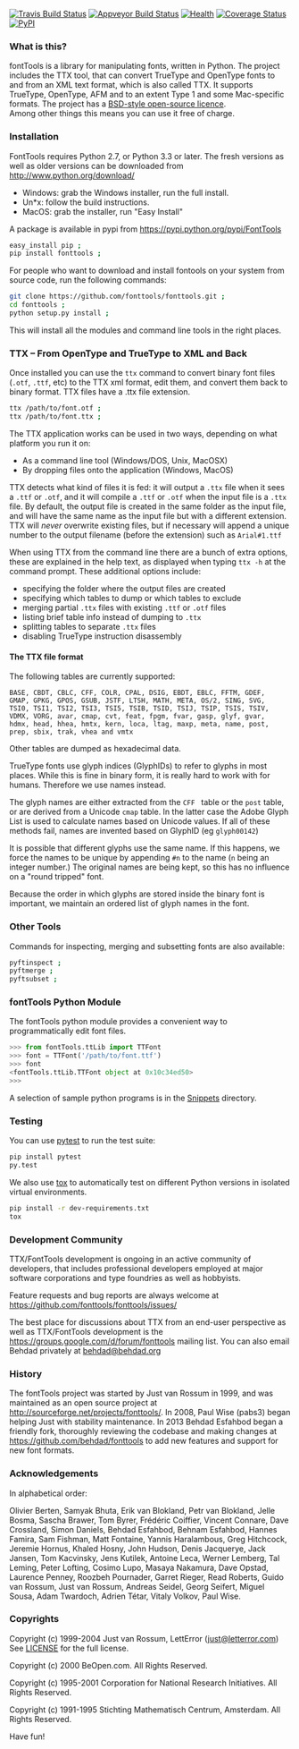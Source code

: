 [![Travis Build Status](https://travis-ci.org/behdad/fonttools.svg)](https://travis-ci.org/behdad/fonttools)
[![Appveyor Build Status](https://ci.appveyor.com/api/projects/status/k0sa9nfhkeqc0s3c/branch/master?svg=true)](https://ci.appveyor.com/project/behdad/fonttools/branch/master)
[![Health](https://landscape.io/github/behdad/fonttools/master/landscape.svg?style=flat)](https://landscape.io/github/behdad/fonttools/master)
[![Coverage Status](https://img.shields.io/coveralls/behdad/fonttools.svg)](https://coveralls.io/r/behdad/fonttools)
[![PyPI](https://img.shields.io/pypi/v/fonttools.svg?maxAge=2592000)](https://pypi.org/project/FontTools)

### What is this?

fontTools is a library for manipulating fonts, written in Python. 
The project includes the TTX tool, that can convert TrueType and OpenType fonts to and from an XML text format, which is also called TTX.
It supports TrueType, OpenType, AFM and to an extent Type 1 and some Mac-specific formats.
The project has a [BSD-style open-source licence](LICENSE).  
Among other things this means you can use it free of charge. 

### Installation

FontTools requires Python 2.7, or Python 3.3 or later.
The fresh versions as well as older versions can be downloaded from <http://www.python.org/download/>
  
- Windows: grab the Windows installer, run the full install.
- Un\*x: follow the build instructions.
- MacOS: grab the installer, run "Easy Install"

A package is available in pypi from <https://pypi.python.org/pypi/FontTools>

```sh
easy_install pip ;
pip install fonttools ;
```

For people who want to download and install fontools on your system from source code, run the following commands:

```sh
git clone https://github.com/fonttools/fonttools.git ;
cd fonttools ;
python setup.py install ;
```

This will install all the modules and command line tools in the right places.

### TTX – From OpenType and TrueType to XML and Back

Once installed you can use the `ttx` command to convert binary font files (`.otf`, `.ttf`, etc) to the TTX xml format, edit them, and convert them back to binary format. 
TTX files have a .ttx file extension.

```sh
ttx /path/to/font.otf ;
ttx /path/to/font.ttx ;
```

The TTX application works can be used in two ways, depending on what platform you run it on:

* As a command line tool (Windows/DOS, Unix, MacOSX)
* By dropping files onto the application (Windows, MacOS)

TTX detects what kind of files it is fed: it will output a `.ttx` file when it sees a `.ttf` or `.otf`, and it will compile a `.ttf` or `.otf` when the input file is a `.ttx` file. 
By default, the output file is created in the same folder as the input file, and will have the same name as the input file but with a different extension. 
TTX will _never_ overwrite existing files, but if necessary will append a unique number to the output filename (before the extension) such as `Arial#1.ttf`

When using TTX from the command line there are a bunch of extra options, these are explained in the help text, as displayed when typing `ttx -h` at the command prompt. 
These additional options include:

* specifying the folder where the output files are created
* specifying which tables to dump or which tables to exclude
* merging partial `.ttx` files with existing `.ttf` or `.otf` files
* listing brief table info instead of dumping to `.ttx`
* splitting tables to separate `.ttx` files
* disabling TrueType instruction disassembly

#### The TTX file format

The following tables are currently supported:
<!-- begin table list -->
    BASE, CBDT, CBLC, CFF, COLR, CPAL, DSIG, EBDT, EBLC, FFTM, GDEF,
    GMAP, GPKG, GPOS, GSUB, JSTF, LTSH, MATH, META, OS/2, SING, SVG,
    TSI0, TSI1, TSI2, TSI3, TSI5, TSIB, TSID, TSIJ, TSIP, TSIS, TSIV,
    VDMX, VORG, avar, cmap, cvt, feat, fpgm, fvar, gasp, glyf, gvar,
    hdmx, head, hhea, hmtx, kern, loca, ltag, maxp, meta, name, post,
    prep, sbix, trak, vhea and vmtx
<!-- end table list -->
Other tables are dumped as hexadecimal data.

TrueType fonts use glyph indices (GlyphIDs) to refer to glyphs in most places.
While this is fine in binary form, it is really hard to work with for humans. 
Therefore we use names instead.

The glyph names are either extracted from the `CFF ` table or the `post` table, or are derived from a Unicode `cmap` table. 
In the latter case the Adobe Glyph List is used to calculate names based on Unicode values. 
If all of these methods fail, names are invented based on GlyphID (eg `glyph00142`)

It is possible that different glyphs use the same name. 
If this happens, we force the names to be unique by appending `#n` to the name (`n` being an integer number.)
The original names are being kept, so this has no influence on a "round tripped" font.

Because the order in which glyphs are stored inside the binary font is important, we maintain an ordered list of glyph names in the font.

### Other Tools

Commands for inspecting, merging and subsetting fonts are also available:

```sh
pyftinspect ;
pyftmerge ;
pyftsubset ;
```

### fontTools Python Module

The fontTools python module provides a convenient way to programmatically edit font files.

```py
>>> from fontTools.ttLib import TTFont
>>> font = TTFont('/path/to/font.ttf')
>>> font
<fontTools.ttLib.TTFont object at 0x10c34ed50>
>>>
```

A selection of sample python programs is in the [Snippets](https://github.com/fonttools/fonttools/blob/master/Snippets/) directory. 

### Testing

You can use [pytest](http://docs.pytest.org/en/latest/) to run the test suite:

```sh
pip install pytest
py.test
```

We also use [tox](https://testrun.org/tox/latest/) to automatically test on different Python versions in isolated virtual environments.

```sh
pip install -r dev-requirements.txt
tox
```

### Development Community

TTX/FontTools development is ongoing in an active community of developers, that includes professional developers employed at major software corporations and type foundries as well as hobbyists. 

Feature requests and bug reports are always welcome at <https://github.com/fonttools/fonttools/issues/>

The best place for discussions about TTX from an end-user perspective as well as TTX/FontTools development is the <https://groups.google.com/d/forum/fonttools> mailing list.
You can also email Behdad privately at <behdad@behdad.org>

### History

The fontTools project was started by Just van Rossum in 1999, and was maintained as an open source project at <http://sourceforge.net/projects/fonttools/>.
In 2008, Paul Wise (pabs3) began helping Just with stability maintenance.
In 2013 Behdad Esfahbod began a friendly fork, thoroughly reviewing the codebase and making changes at <https://github.com/behdad/fonttools> to add new features and support for new font formats.

### Acknowledgements

In alphabetical order:

Olivier Berten,
Samyak Bhuta,
Erik van Blokland, 
Petr van Blokland, 
Jelle Bosma, 
Sascha Brawer,
Tom Byrer,
Frédéric Coiffier,
Vincent Connare, 
Dave Crossland,
Simon Daniels, 
Behdad Esfahbod,
Behnam Esfahbod,
Hannes Famira, 
Sam Fishman,
Matt Fontaine,
Yannis Haralambous, 
Greg Hitchcock, 
Jeremie Hornus,
Khaled Hosny,
John Hudson,
Denis Jacquerye,
Jack Jansen, 
Tom Kacvinsky, 
Jens Kutilek,
Antoine Leca, 
Werner Lemberg, 
Tal Leming,
Peter Lofting, 
Cosimo Lupo,
Masaya Nakamura,
Dave Opstad, 
Laurence Penney, 
Roozbeh Pournader,
Garret Rieger,
Read Roberts, 
Guido van Rossum, 
Just van Rossum, 
Andreas Seidel, 
Georg Seifert,
Miguel Sousa,
Adam Twardoch,
Adrien Tétar,
Vitaly Volkov,
Paul Wise.

### Copyrights

Copyright (c) 1999-2004 Just van Rossum, LettError (just@letterror.com)  
See [LICENSE](LICENSE) for the full license.

Copyright (c) 2000 BeOpen.com. 
All Rights Reserved.

Copyright (c) 1995-2001 Corporation for National Research Initiatives. 
All Rights Reserved.

Copyright (c) 1991-1995 Stichting Mathematisch Centrum, Amsterdam. 
All Rights Reserved.

Have fun!
